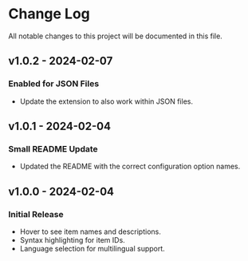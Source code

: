# Change Log

All notable changes to this project will be documented in this file.

## v1.0.2 - 2024-02-07

### Enabled for JSON Files

- Update the extension to also work within JSON files.

## v1.0.1 - 2024-02-04

### Small README Update

- Updated the README with the correct configuration option names.

## v1.0.0 - 2024-02-04

### Initial Release

- Hover to see item names and descriptions.
- Syntax highlighting for item IDs.
- Language selection for multilingual support.
